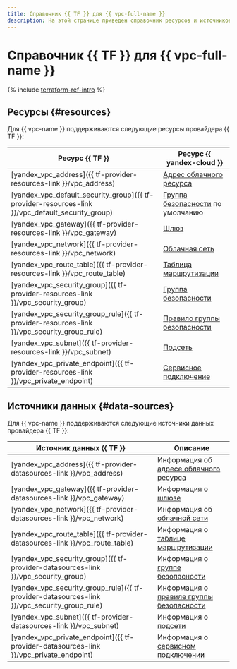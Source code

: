 ```yaml
---
title: Справочник {{ TF }} для {{ vpc-full-name }}
description: На этой странице приведен справочник ресурсов и источников данных провайдера {{ TF }}, которые поддерживаются для сервиса {{ vpc-name }}.
---
```


# Справочник {{ TF }} для {{ vpc-full-name }}

{% include [terraform-ref-intro](../_includes/terraform-ref-intro.md) %}

## Ресурсы {#resources}

Для {{ vpc-name }} поддерживаются следующие ресурсы провайдера {{ TF }}:

| **Ресурс {{ TF }}** | **Ресурс {{ yandex-cloud }}** |
| --- | --- |
| [yandex_vpc_address]({{ tf-provider-resources-link }}/vpc_address) | [Адрес облачного ресурса](./concepts/address.md) |
| [yandex_vpc_default_security_group]({{ tf-provider-resources-link }}/vpc_default_security_group) | [Группа безопасности](./concepts/security-groups.md) по умолчанию |
| [yandex_vpc_gateway]({{ tf-provider-resources-link }}/vpc_gateway) | [Шлюз](./concepts/gateways.md) |
| [yandex_vpc_network]({{ tf-provider-resources-link }}/vpc_network) | [Облачная сеть](./concepts/network.md#network) |
| [yandex_vpc_route_table]({{ tf-provider-resources-link }}/vpc_route_table) | [Таблица маршрутизации](./concepts/routing.md#rt-vpc) |
| [yandex_vpc_security_group]({{ tf-provider-resources-link }}/vpc_security_group) | [Группа безопасности](./concepts/security-groups.md) |
| [yandex_vpc_security_group_rule]({{ tf-provider-resources-link }}/vpc_security_group_rule) | [Правило группы безопасности](./concepts/security-groups.md#security-groups-rules) |
| [yandex_vpc_subnet]({{ tf-provider-resources-link }}/vpc_subnet) | [Подсеть](./concepts/network.md#subnet) |
| [yandex_vpc_private_endpoint]({{ tf-provider-resources-link }}/vpc_private_endpoint) | [Сервисное подключение](./concepts/private-endpoint.md) |


## Источники данных {#data-sources}

Для {{ vpc-name }} поддерживаются следующие источники данных провайдера {{ TF }}:

| **Источник данных {{ TF }}** | **Описание** |
| --- | --- |
| [yandex_vpc_address]({{ tf-provider-datasources-link }}/vpc_address) | Информация об [адресе облачного ресурса](./concepts/address.md) |
| [yandex_vpc_gateway]({{ tf-provider-datasources-link }}/vpc_gateway) | Информация о [шлюзе](./concepts/gateways.md) |
| [yandex_vpc_network]({{ tf-provider-datasources-link }}/vpc_network) | Информация об [облачной сети](./concepts/network.md#network) |
| [yandex_vpc_route_table]({{ tf-provider-datasources-link }}/vpc_route_table) | Информация о [таблице маршрутизации](./concepts/routing.md#rt-vpc) |
| [yandex_vpc_security_group]({{ tf-provider-datasources-link }}/vpc_security_group) | Информация о [группе безопасности](./concepts/security-groups.md) |
| [yandex_vpc_security_group_rule]({{ tf-provider-datasources-link }}/vpc_security_group_rule) | Информация о [правиле группы безопасности](./concepts/security-groups.md#security-groups-rules) |
| [yandex_vpc_subnet]({{ tf-provider-datasources-link }}/vpc_subnet) | Информация о [подсети](./concepts/network.md#subnet) |
| [yandex_vpc_private_endpoint]({{ tf-provider-datasources-link }}/vpc_private_endpoint) | Информация о [сервисном подключении](./concepts/private-endpoint.md) |

